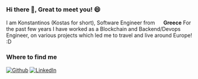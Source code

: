 <h3>Hi there 👋, Great to meet you! 😄</h3>

I am Konstantinos (Kostas for short), Software Engineer from <img src="https://github.com/yammadev/flag-icons/blob/master/png/GR.png?raw=true" width="15"> <b>Greece</b>
For the past few years I have worked as a Blockchain and Backend/Devops Engineer, on various projects which led me to travel and live around Europe! :D 

<h3>Where to find me</h3>
<p><a href="https://github.com/konstantinos-giannakakis" target="_blank"><img alt="Github" src="https://img.shields.io/badge/GitHub-%2312100E.svg?&style=for-the-badge&logo=Github&logoColor=white" /></a> <a href="https://www.linkedin.com/in/konstantinos-giannakakis/" target="_blank"><img alt="LinkedIn" src="https://img.shields.io/badge/linkedin-%230077B5.svg?&style=for-the-badge&logo=linkedin&logoColor=white" /></a>
</p>

